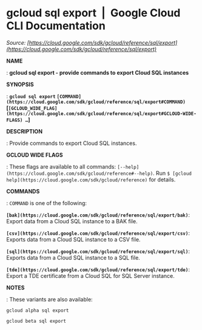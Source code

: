 # gcloud sql export  |  Google Cloud CLI Documentation

*Source: [https://cloud.google.com/sdk/gcloud/reference/sql/export](https://cloud.google.com/sdk/gcloud/reference/sql/export)*

**NAME**

: **gcloud sql export - provide commands to export Cloud SQL instances**

**SYNOPSIS**

: **`gcloud sql export` `[COMMAND](https://cloud.google.com/sdk/gcloud/reference/sql/export#COMMAND)` [`[GCLOUD_WIDE_FLAG](https://cloud.google.com/sdk/gcloud/reference/sql/export#GCLOUD-WIDE-FLAGS) …`]**

**DESCRIPTION**

: Provide commands to export Cloud SQL instances.

**GCLOUD WIDE FLAGS**

: These flags are available to all commands: `[--help](https://cloud.google.com/sdk/gcloud/reference#--help)`.
Run `$ [gcloud help](https://cloud.google.com/sdk/gcloud/reference)` for details.

**COMMANDS**

: ``COMMAND`` is one of the following:

**`[bak](https://cloud.google.com/sdk/gcloud/reference/sql/export/bak)`**:
Export data from a Cloud SQL instance to a BAK file.

**`[csv](https://cloud.google.com/sdk/gcloud/reference/sql/export/csv)`**:
Exports data from a Cloud SQL instance to a CSV file.

**`[sql](https://cloud.google.com/sdk/gcloud/reference/sql/export/sql)`**:
Exports data from a Cloud SQL instance to a SQL file.

**`[tde](https://cloud.google.com/sdk/gcloud/reference/sql/export/tde)`**:
Export a TDE certificate from a Cloud SQL for SQL Server instance.

**NOTES**

: These variants are also available:

```
gcloud alpha sql export
```

```
gcloud beta sql export
```